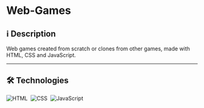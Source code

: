 # Web-Games

## ℹ️ Description

Web games created from scratch or clones from other games, made with HTML, CSS and JavaScript.

---

<!---- ## 👁️‍🗨️ Preview Some of Them
Shooting Helicopter: [View Demo](https://zejsneto.github.io/Helicopter-Game)<br>

----->

## 🛠️ **Technologies**

![HTML](https://img.shields.io/badge/-HTML-05122A?style=flat&logo=HTML5)&nbsp;
![CSS](https://img.shields.io/badge/-CSS-05122A?style=flat&logo=CSS3&logoColor=1572B6)&nbsp;
![JavaScript](https://img.shields.io/badge/-JavaScript-05122A?style=flat&logo=javascript)&nbsp;
